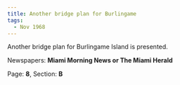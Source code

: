 ```yaml
---  
title: Another bridge plan for Burlingame  
tags:  
  - Nov 1968  
---  
```

  
Another bridge plan for Burlingame Island is presented.  
  
Newspapers: **Miami Morning News or The Miami Herald**  
  
Page: **8**, Section: **B** 
